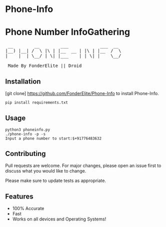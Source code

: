 # Phone-Info
# Phone Number InfoGathering

<pre>
 __        __        ___            ___  __  
|__) |__| /  \ |\ | |__  __ | |\ | |__  /  \ 
|    |  | \__/ | \| |___    | | \| |    \__/ 

 Made By FonderElite || Droid                                                              
</pre>

## Installation

[git clone] https://github.com/FonderElite/Phone-Info to install Phone-Info.

```bash
pip install requirements.txt
```

## Usage

```
python3 phoneinfo.py
./phone-info -p -s 
Input a phone number to start:$+91776483632
```

## Contributing
Pull requests are welcome. For major changes, please open an issue first to discuss what you would like to change.

Please make sure to update tests as appropriate.

## Features
* 100% Accurate
* Fast 
* Works on all devices and Operating Systems!
